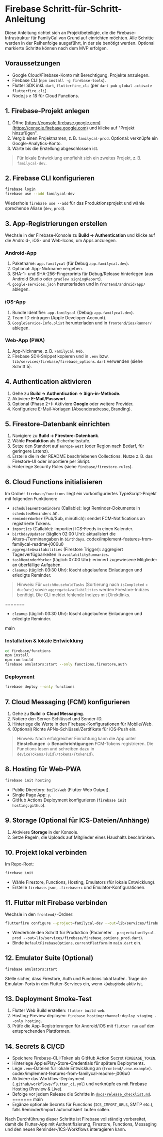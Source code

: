 # Firebase Schritt-für-Schritt-Anleitung

Diese Anleitung richtet sich an Projektbeteiligte, die die Firebase-Infrastruktur für FamilyCal von Grund auf einrichten möchten. Alle Schritte werden in der Reihenfolge ausgeführt, in der sie benötigt werden. Optional markierte Schritte können nach dem MVP erfolgen.

## Voraussetzungen
- Google Cloud/Firebase-Konto mit Berechtigung, Projekte anzulegen.
- Firebase CLI (`npm install -g firebase-tools`).
- Flutter SDK inkl. `dart`, `flutterfire_cli` (per `dart pub global activate flutterfire_cli`).
- Node.js ≥ 18 für Cloud Functions.

## 1. Firebase-Projekt anlegen
1. Öffne [https://console.firebase.google.com](https://console.firebase.google.com) und klicke auf "Projekt hinzufügen".
2. Vergib einen Projektnamen, z. B. `familycal-prod`. Optional: verknüpfe ein Google-Analytics-Konto.
3. Warte bis die Erstellung abgeschlossen ist.

> Für lokale Entwicklung empfiehlt sich ein zweites Projekt, z. B. `familycal-dev`.

## 2. Firebase CLI konfigurieren
```bash
firebase login
firebase use --add familycal-dev
```
Wiederhole `firebase use --add` für das Produktionsprojekt und wähle sprechende Aliase (`dev`, `prod`).

## 3. App-Registrierungen erstellen
Wechsle in der Firebase-Konsole zu **Build → Authentication** und klicke auf die Android-, iOS- und Web-Icons, um Apps anzulegen.

### Android-App
1. Paketname: `app.familycal` (für Debug `app.familycal.dev`).
2. Optional: App-Nickname vergeben.
3. SHA-1- und SHA-256-Fingerprints für Debug/Release hinterlegen (aus Android Studio oder `gradlew signingReport`).
4. `google-services.json` herunterladen und in `frontend/android/app/` ablegen.

### iOS-App
1. Bundle Identifier: `app.familycal` (Debug: `app.familycal.dev`).
2. Team-ID eintragen (Apple Developer Account).
3. `GoogleService-Info.plist` herunterladen und in `frontend/ios/Runner/` ablegen.

### Web-App (PWA)
1. App-Nickname, z. B. `FamilyCal Web`.
2. Firebase SDK-Snippet kopieren und in `.env` bzw. `lib/services/firebase/firebase_options.dart` verwenden (siehe Schritt 5).

## 4. Authentication aktivieren
1. Gehe zu **Build → Authentication → Sign-in-Methode**.
2. Aktiviere **E-Mail/Passwort**.
3. Optional (Phase 2+): Aktiviere **Google** oder weitere Provider.
4. Konfiguriere E-Mail-Vorlagen (Absenderadresse, Branding).

## 5. Firestore-Datenbank einrichten
1. Navigiere zu **Build → Firestore-Datenbank**.
2. Wähle **Produktion** als Sicherheitsstufe.
3. Setze den Standort auf `europe-west` (oder Region nach Bedarf, für geringere Latenz).
4. Erstelle die in der README beschriebenen Collections. Nutze z. B. das Firestore-UI oder importiere per Skript.
5. Hinterlege Security Rules (siehe `firebase/firestore.rules`).

## 6. Cloud Functions initialisieren
Im Ordner `firebase/functions` liegt ein vorkonfiguriertes TypeScript-Projekt mit folgenden Funktionen:

- `scheduleEventReminders` (Callable): legt Reminder-Dokumente in `scheduledReminders` an.
- `reminderWorker` (Pub/Sub, minütlich): sendet FCM-Notifications an registrierte Tokens.
- `importIcs` (Callable): importiert ICS-Feeds in einen Kalender.
- `birthdayUpdater` (täglich 02:00 Uhr): aktualisiert die Alters-/Terminangaben in `birthdays`.
codex/implement-features-from-familycal-readme-j006u0
- `aggregateAvailabilities` (Firestore Trigger): aggregiert Tagesverfügbarkeiten in `availabilitySummaries`.
- `taskReminderWorker` (täglich 07:00 Uhr): erinnert zugewiesene Mitglieder an überfällige Aufgaben.
- `cleanup` (täglich 03:30 Uhr): löscht abgelaufene Einladungen und erledigte Reminder.

> Hinweis: Für `watchHouseholdTasks` (Sortierung nach `isCompleted` + `dueDate`) sowie `aggregateAvailabilities` werden Firestore-Indizes benötigt. Die CLI meldet fehlende Indizes mit Direktlinks.

=======
- `cleanup` (täglich 03:30 Uhr): löscht abgelaufene Einladungen und erledigte Reminder.

main
### Installation & lokale Entwicklung
```bash
cd firebase/functions
npm install
npm run build
firebase emulators:start --only functions,firestore,auth
```

### Deployment
```bash
firebase deploy --only functions
```

## 7. Cloud Messaging (FCM) konfigurieren
1. Gehe zu **Build → Cloud Messaging**.
2. Notiere den Server-Schlüssel und Sender-ID.
3. Hinterlege die Werte in den Firebase-Konfigurationen für Mobile/Web.
4. (Optional) Richte APNs-Schlüssel/Zertifikate für iOS-Push ein.

> Hinweis: Nach erfolgreicher Einrichtung kann die App unter **Einstellungen → Benachrichtigungen** FCM-Tokens registrieren. Die Functions lesen und schreiben dazu in `deviceTokens/{uid}/tokens/{tokenId}`.

## 8. Hosting für Web-PWA
```bash
firebase init hosting
```
- Public Directory: `build/web` (Flutter Web Output).
- Single Page App: `y`.
- GitHub Actions Deployment konfigurieren (`firebase init hosting:github`).

## 9. Storage (Optional für ICS-Dateien/Anhänge)
1. Aktiviere **Storage** in der Konsole.
2. Setze Regeln, die Uploads auf Mitglieder eines Haushalts beschränken.

## 10. Projekt lokal verbinden
Im Repo-Root:
```bash
firebase init
```
- Wähle Firestore, Functions, Hosting, Emulators (für lokale Entwicklung).
- Erstelle `firebase.json`, `.firebaserc` und Emulator-Konfigurationen.

## 11. Flutter mit Firebase verbinden
Wechsle in den `frontend/`-Ordner:
```bash
flutterfire configure --project=familycal-dev --out=lib/services/firebase/firebase_options.dart
```
- Wiederhole den Schritt für Produktion (Parameter `--project=familycal-prod --out=lib/services/firebase/firebase_options_prod.dart`).
- Binde `DefaultFirebaseOptions.currentPlatform` in `main.dart` ein.

## 12. Emulator Suite (Optional)
```bash
firebase emulators:start
```
Stelle sicher, dass Firestore, Auth und Functions lokal laufen. Trage die Emulator-Ports in den Flutter-Services ein, wenn `kDebugMode` aktiv ist.

## 13. Deployment Smoke-Test
1. Flutter Web Build erstellen: `flutter build web`.
2. Hosting-Preview deployen: `firebase hosting:channel:deploy staging --only hosting`.
3. Prüfe die App-Registrierungen für Android/iOS mit `flutter run` auf den entsprechenden Plattformen.

## 14. Secrets & CI/CD
- Speichere Firebase-CLI-Token als GitHub Action Secret `FIREBASE_TOKEN`.
- Hinterlege Apple/Play-Store-Credentials für spätere Deployments.
- Lege `.env`-Dateien für lokale Entwicklung an (`frontend/.env.example`).
codex/implement-features-from-familycal-readme-j006u0
- Aktiviere das Workflow-Deployment (`.github/workflows/flutter_ci.yml`) und verknüpfe es mit Firebase Hosting (Preview & Live).
- Befolge vor jedem Release die Schritte in [`docs/release_checklist.md`](../docs/release_checklist.md).
=======
main
- Ergänze optionale Secrets für Functions (`ICS_IMPORT_URLS`, SMTP etc.), falls Reminder/Import automatisiert laufen sollen.

Nach Durchführung dieser Schritte ist Firebase vollständig vorbereitet, damit die Flutter-App mit Authentifizierung, Firestore, Functions, Messaging und den neuen Reminder-/ICS-Workflows interagieren kann.
